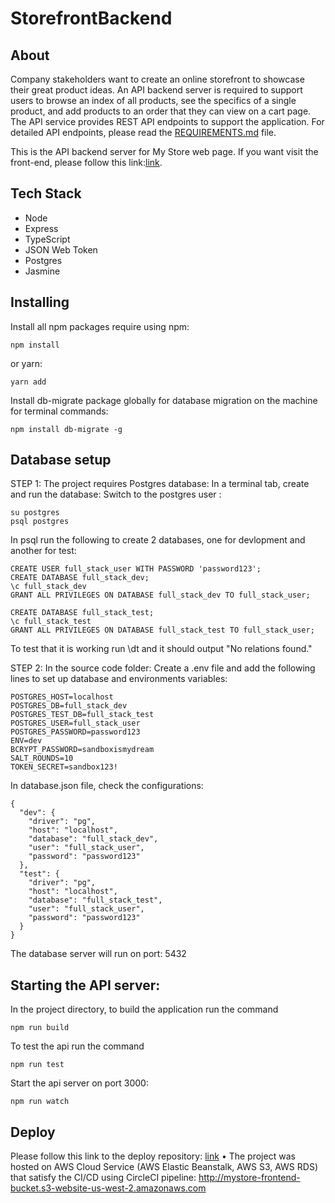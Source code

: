 # StorefrontBackend

## About

Company stakeholders want to create an online storefront to showcase their great product ideas. An API backend server is required to support users to browse an index of all products, see the specifics of a single product, and add products to an order that they can view on a cart page. The API service provides REST API endpoints to support the application. For detailed API endpoints, please read the [REQUIREMENTS.md](REQUIREMENTS.md) file.

This is the API backend server for My Store web page. If you want visit the front-end, please follow this link:[link](https://github.com/ethannguyen-uts/MyStore-Angular-App).

## Tech Stack

- Node
- Express
- TypeScript
- JSON Web Token
- Postgres
- Jasmine

## Installing

Install all npm packages require using
npm:

```
npm install
```

or yarn:

```
yarn add
```

Install db-migrate package globally for database migration on the machine for terminal commands:

```
npm install db-migrate -g
```

## Database setup

STEP 1:
The project requires Postgres database:
In a terminal tab, create and run the database:
Switch to the postgres user :

```
su postgres
psql postgres
```

In psql run the following to create 2 databases, one for devlopment and another for test:

```
CREATE USER full_stack_user WITH PASSWORD 'password123';
CREATE DATABASE full_stack_dev;
\c full_stack_dev
GRANT ALL PRIVILEGES ON DATABASE full_stack_dev TO full_stack_user;

CREATE DATABASE full_stack_test;
\c full_stack_test
GRANT ALL PRIVILEGES ON DATABASE full_stack_test TO full_stack_user;
```

To test that it is working run \dt and it should output "No relations found."

STEP 2:
In the source code folder:
Create a .env file and add the following lines to set up database and environments variables:

```
POSTGRES_HOST=localhost
POSTGRES_DB=full_stack_dev
POSTGRES_TEST_DB=full_stack_test
POSTGRES_USER=full_stack_user
POSTGRES_PASSWORD=password123
ENV=dev
BCRYPT_PASSWORD=sandboxismydream
SALT_ROUNDS=10
TOKEN_SECRET=sandbox123!
```

In database.json file, check the configurations:

```
{
  "dev": {
    "driver": "pg",
    "host": "localhost",
    "database": "full_stack_dev",
    "user": "full_stack_user",
    "password": "password123"
  },
  "test": {
    "driver": "pg",
    "host": "localhost",
    "database": "full_stack_test",
    "user": "full_stack_user",
    "password": "password123"
  }
}
```

The database server will run on port: 5432

## Starting the API server:

In the project directory, to build the application run the command

```
npm run build
```

To test the api run the command

```
npm run test
```

Start the api server on port 3000:

```
npm run watch
```

## Deploy

Please follow this link to the deploy repository: [link](https://github.com/ethannguyen-uts/MyStore-fullstack)
• The project was hosted on AWS Cloud Service (AWS Elastic Beanstalk, AWS S3, AWS RDS) that satisfy the CI/CD using CircleCI pipeline: http://mystore-frontend-bucket.s3-website-us-west-2.amazonaws.com
